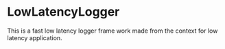 # LowLatencyLogger
This is a fast low latency logger frame work made from the context for low latency application.
